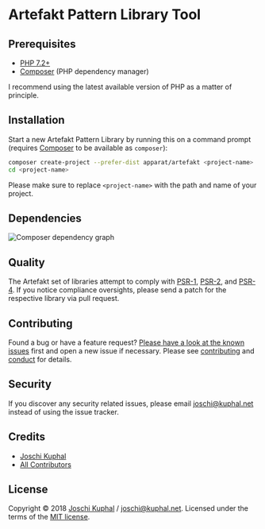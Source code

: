 # Artefakt Pattern Library Tool

## Prerequisites

* [PHP 7.2+](https://php.net)
* [Composer](http://getcomposer.org/) (PHP dependency manager)

I recommend using the latest available version of PHP as a matter of principle.

## Installation

Start a new Artefakt Pattern Library by running this on a command prompt (requires [Composer](http://getcomposer.org/) to be available as `composer`):

```bash
composer create-project --prefer-dist apparat/artefakt <project-name>
cd <project-name>
```

Please make sure to replace `<project-name>` with the path and name of your project.

## Dependencies

![Composer dependency graph](https://rawgit.com/apparat/artefakt/master/doc/dependencies.svg)

## Quality

The Artefakt set of libraries attempt to comply with [PSR-1][], [PSR-2][], and [PSR-4][]. If you notice compliance oversights, please send a patch for the respective library via pull request.

## Contributing

Found a bug or have a feature request? [Please have a look at the known issues](https://github.com/apparat/artefakt/issues) first and open a new issue if necessary. Please see [contributing](CONTRIBUTING.md) and [conduct](CONDUCT.md) for details.

## Security

If you discover any security related issues, please email joschi@kuphal.net instead of using the issue tracker.

## Credits

- [Joschi Kuphal][author-url]
- [All Contributors](../../contributors)

## License

Copyright © 2018 [Joschi Kuphal][author-url] / joschi@kuphal.net. Licensed under the terms of the [MIT license](LICENSE).

[author-url]: https://jkphl.is

[PSR-4]: https://github.com/php-fig/fig-standards/blob/master/accepted/PSR-4-autoloader.md
[PSR-2]: https://github.com/php-fig/fig-standards/blob/master/accepted/PSR-2-coding-style-guide.md
[PSR-1]: https://github.com/php-fig/fig-standards/blob/master/accepted/PSR-1-basic-coding-standard.md
